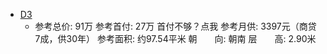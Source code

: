  - [D3](http://cd.fang.anjuke.com/huxing/252324-108414.html?from=loupan_index_detail_plan)
    - 参考总价: 91万
      参考首付: 27万 首付不够？点我
      参考月供: 3397元（商贷7成，供30年）
      参考面积: 约97.54平米
      朝  向: 朝南
      层  高: 2.90米